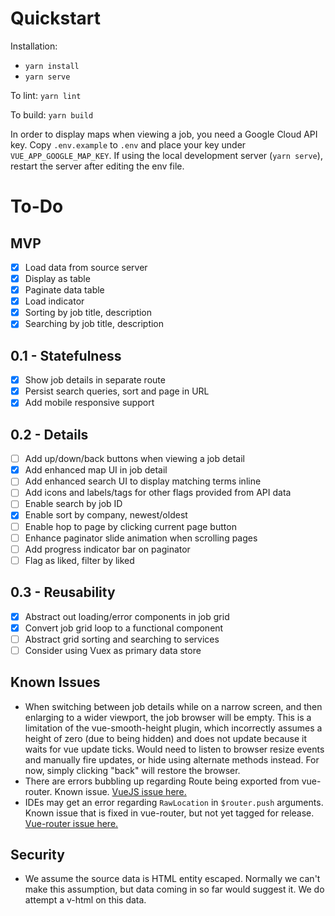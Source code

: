# Quickstart

Installation:
- `yarn install`
- `yarn serve`

To lint: `yarn lint`

To build: `yarn build`

In order to display maps when viewing a job, you need a Google Cloud API key. Copy `.env.example` to `.env` and place
your key under `VUE_APP_GOOGLE_MAP_KEY`. If using the local development server (`yarn serve`), restart the server after
editing the env file.

# To-Do

## MVP 

- [x] Load data from source server
- [x] Display as table
- [x] Paginate data table
- [x] Load indicator
- [x] Sorting by job title, description
- [x] Searching by job title, description

## 0.1 - Statefulness

- [x] Show job details in separate route
- [x] Persist search queries, sort and page in URL
- [x] Add mobile responsive support

## 0.2 - Details

- [ ] Add up/down/back buttons when viewing a job detail
- [x] Add enhanced map UI in job detail
- [ ] Add enhanced search UI to display matching terms inline
- [ ] Add icons and labels/tags for other flags provided from API data
- [ ] Enable search by job ID
- [x] Enable sort by company, newest/oldest
- [ ] Enable hop to page by clicking current page button
- [ ] Enhance paginator slide animation when scrolling pages
- [ ] Add progress indicator bar on paginator
- [ ] Flag as liked, filter by liked

## 0.3 - Reusability

- [x] Abstract out loading/error components in job grid
- [x] Convert job grid loop to a functional component
- [ ] Abstract grid sorting and searching to services
- [ ] Consider using Vuex as primary data store

## Known Issues

- When switching between job details while on a narrow screen, and then enlarging to a wider
viewport, the job browser will be empty. This is a limitation of the vue-smooth-height plugin,
which incorrectly assumes a height of zero (due to being hidden) and does not update because
it waits for vue update ticks. Would need to listen to browser resize events and manually fire
updates, or hide using alternate methods instead. For now, simply clicking "back" will
restore the browser.
- There are errors bubbling up regarding Route being exported from vue-router. Known issue.
[VueJS issue here.](https://github.com/vuejs/vue-cli/issues/1498#issuecomment-395461425)
- IDEs may get an error regarding `RawLocation` in `$router.push` arguments. Known issue that
is fixed in vue-router, but not yet tagged for release. 
[Vue-router issue here.](https://github.com/vuejs/vue-router/issues/1932)

## Security

- We assume the source data is HTML entity escaped. Normally we can't make this
assumption, but data coming in so far would suggest it. We do attempt a v-html
on this data.
